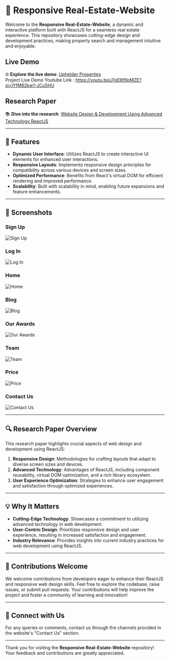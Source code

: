 # 🏡 Responsive Real-Estate-Website  

Welcome to the **Responsive Real-Estate-Website**, a dynamic and interactive platform built with ReactJS for a seamless real estate experience. This repository showcases cutting-edge design and development practices, making property search and management intuitive and enjoyable.  

## Live Demo  
🌐 **Explore the live demo**: [Uphelder Properties](https://uphelderbyharish.netlify.app/)  
Project Live Demo Youtube Link : https://youtu.be/J1gE6f9pMZE?si=IYfM62kw1-JCu5HU

## Research Paper  
📚 **Dive into the research**: [Website Design & Development Using Advanced Technology ReactJS](https://ieeexplore.ieee.org/document/10428222/)  

---  

## 🚀 Features  

- **Dynamic User Interface**: Utilizes ReactJS to create interactive UI elements for enhanced user interactions.  
- **Responsive Layouts**: Implements responsive design principles for compatibility across various devices and screen sizes.  
- **Optimized Performance**: Benefits from React's virtual DOM for efficient rendering and improved performance.  
- **Scalability**: Built with scalability in mind, enabling future expansions and feature enhancements.  

---  

## 📸 Screenshots  

### Sign Up  
![Sign Up](https://github.com/user-attachments/assets/578ecab5-f6b7-4765-b6c9-730bc2c14147)  

### Log In  
![Log In](https://github.com/user-attachments/assets/105a36a2-96fa-41bc-91e2-a8601ba4569f)  

### Home  
![Home](https://github.com/user-attachments/assets/ee69a40f-6dee-4240-90a3-6e94a41ed6e0)  

### Blog  
![Blog](https://github.com/user-attachments/assets/11dff949-f1aa-415c-93ea-a667a20dd10c)  

### Our Awards  
![Our Awards](https://github.com/user-attachments/assets/d8de0358-074c-4f39-b2c9-3035a4babb0f)  

### Team  
![Team](https://github.com/user-attachments/assets/fba77554-5366-422a-9704-b56b93a819b3)  

### Price  
![Price](https://github.com/user-attachments/assets/ff9dd286-a822-4cc1-b686-b1215590d9be)  

### Contact Us  
![Contact Us](https://github.com/user-attachments/assets/da988e3a-d028-4fb2-be80-9c4de64f198c)  

---  

## 🔍 Research Paper Overview  

This research paper highlights crucial aspects of web design and development using ReactJS:  

1. **Responsive Design**: Methodologies for crafting layouts that adapt to diverse screen sizes and devices.  
2. **Advanced Technology**: Advantages of ReactJS, including component reusability, virtual DOM optimization, and a rich library ecosystem.  
3. **User Experience Optimization**: Strategies to enhance user engagement and satisfaction through optimized experiences.  

---  

## 💡 Why It Matters  

- **Cutting-Edge Technology**: Showcases a commitment to utilizing advanced technology in web development.  
- **User-Centric Design**: Prioritizes responsive design and user experience, resulting in increased satisfaction and engagement.  
- **Industry Relevance**: Provides insights into current industry practices for web development using ReactJS.  

---  

## 🙌 Contributions Welcome  

We welcome contributions from developers eager to enhance their ReactJS and responsive web design skills. Feel free to explore the codebase, raise issues, or submit pull requests. Your contributions will help improve the project and foster a community of learning and innovation!  

---  

## 🔗 Connect with Us  

For any queries or comments, contact us through the channels provided in the website's "Contact Us" section.  

---  

Thank you for visiting the **Responsive Real-Estate-Website** repository! Your feedback and contributions are greatly appreciated.
